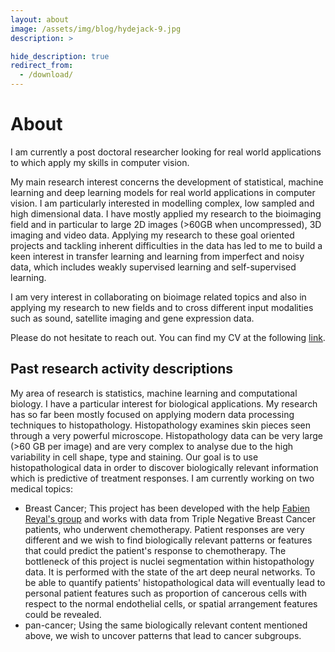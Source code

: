```yaml
---
layout: about
image: /assets/img/blog/hydejack-9.jpg
description: >

hide_description: true
redirect_from:
  - /download/
---
```


# About

I am currently a post doctoral researcher looking for real world applications to which apply my skills in computer vision.

My main research interest concerns the development of statistical, machine learning and deep learning models for real world applications in computer vision. I am particularly interested in modelling complex, low sampled and high dimensional data. I have mostly applied my research to the bioimaging field and in particular to  large 2D images (>60GB when uncompressed), 3D imaging and video data. Applying my research to these goal oriented projects and tackling inherent difficulties in the data has led to me to build a keen interest in transfer learning and learning from imperfect and noisy data, which includes weakly supervised learning and self-supervised learning.

I am very interest in collaborating on bioimage related topics and also in applying my research to new fields and to cross different input modalities such as sound, satellite imaging and gene expression data.

Please do not hesitate to reach out. You can find my CV at the following [link](https://drive.google.com/file/d/1ONadCfoaSm8Tmv8fpADDyE_WH37itFNO/view?usp=sharing).

## Past research activity descriptions

My area of research is statistics, machine learning and computational biology. I have a particular interest for biological applications. My research has so far been mostly focused on applying modern data processing techniques to histopathology. Histopathology examines skin pieces seen through a very powerful microscope. Histopathology data can be very large (>60 GB per image) and are very complex to analyse due to the high variability in cell shape, type and staining. Our goal is to use histopathological data in order to discover biologically relevant information which is predictive of treatment responses.
I am currently working on two medical topics:

- Breast Cancer; This project has been developed with the help [Fabien Reyal's group](https://science.institut-curie.org/research/integrated-biology/u932-immunity-and-cancer/team-reyal/) and works with data from Triple Negative Breast Cancer patients, who underwent chemotherapy. Patient responses are very different and we wish to find biologically relevant patterns or features that could predict the patient's response to chemotherapy. The bottleneck of this project is nuclei segmentation within histopathology data. It is performed with the state of the art deep neural networks. To be able to quantify patients' histopathological data will eventually lead to personal patient features such as proportion of cancerous cells with respect to the normal endothelial cells, or spatial arrangement features could be revealed.
- pan-cancer; Using the same biologically relevant content mentioned above, we wish to uncover patterns that lead to cancer subgroups.
